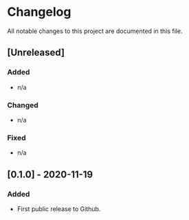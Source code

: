 # Changelog

All notable changes to this project are documented in this file.

## [Unreleased]

### Added

- n/a

### Changed

- n/a

### Fixed

- n/a

## [0.1.0] - 2020-11-19

### Added

- First public release to Github.

